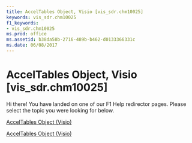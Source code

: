 ```yaml
---
title: AccelTables Object, Visio [vis_sdr.chm10025]
keywords: vis_sdr.chm10025
f1_keywords:
- vis_sdr.chm10025
ms.prod: office
ms.assetid: b38da58b-2716-489b-b462-d0133366331c
ms.date: 06/08/2017
---
```



# AccelTables Object, Visio [vis_sdr.chm10025]

Hi there! You have landed on one of our F1 Help redirector pages. Please select the topic you were looking for below.

[AccelTables Object (Visio)](http://msdn.microsoft.com/library/5cbf276b-918d-5dd5-5473-07255edbdb69.aspx)

[AccelTables Object (Visio)](http://msdn.microsoft.com/library/1bc9671b-83dc-1349-9171-92d1650ebec8%28Office.15%29.aspx)


